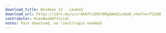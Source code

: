 ```yaml
---
download_title: Windows 11 - Leaked
download_url: https://1drv.ms/u/s!AkAfYcdXb78RgQA4d1zx6a8_oYwY?e=fSZa9D
contributor: HieuNoobOfficial
notes: Fast download, no limit(login needed)
---
```


